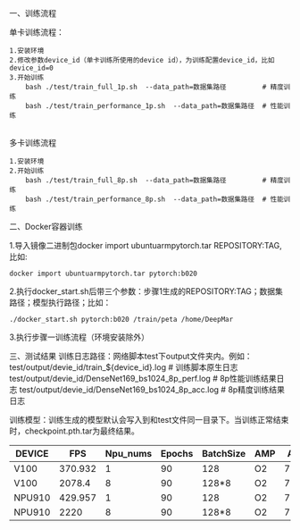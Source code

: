 一、训练流程

单卡训练流程：

    1.安装环境
    2.修改参数device_id（单卡训练所使用的device id），为训练配置device_id，比如device_id=0
    3.开始训练
        bash ./test/train_full_1p.sh  --data_path=数据集路径         # 精度训练
        bash ./test/train_performance_1p.sh  --data_path=数据集路径  # 性能训练


​    
多卡训练流程

    1.安装环境
    2.开始训练
        bash ./test/train_full_8p.sh  --data_path=数据集路径         # 精度训练
        bash ./test/train_performance_8p.sh  --data_path=数据集路径  # 性能训练


二、Docker容器训练

1.导入镜像二进制包docker import ubuntuarmpytorch.tar REPOSITORY:TAG, 比如:

    docker import ubuntuarmpytorch.tar pytorch:b020

2.执行docker_start.sh后带三个参数：步骤1生成的REPOSITORY:TAG；数据集路径；模型执行路径；比如：


    ./docker_start.sh pytorch:b020 /train/peta /home/DeepMar

3.执行步骤一训练流程（环境安装除外）

三、测试结果
训练日志路径：网络脚本test下output文件夹内。例如：
      test/output/devie_id/train_${device_id}.log          # 训练脚本原生日志
      test/output/devie_id/DenseNet169_bs1024_8p_perf.log  # 8p性能训练结果日志
      test/output/devie_id/DenseNet169_bs1024_8p_acc.log   # 8p精度训练结果日志

训练模型：训练生成的模型默认会写入到和test文件同一目录下。当训练正常结束时，checkpoint.pth.tar为最终结果。

| DEVICE | FPS     | Npu_nums | Epochs | BatchSize | AMP  | ACC   |
| ------ | ------- | -------- | ------ | --------- | ---- | ----- |
| V100   | 370.932 | 1        | 90     | 128       | O2   | 75.06 |
| V100   | 2078.4  | 8        | 90     | 128*8     | O2   | 73.79 |
| NPU910 | 429.957 | 1        | 90     | 128       | O2   | 75.09 |
| NPU910 | 2220    | 8        | 90     | 128*8     | O2   | 73.90 |



